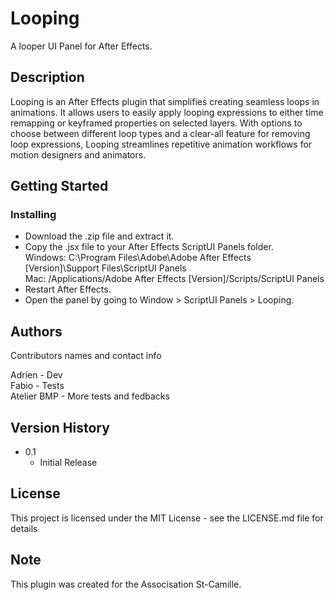 # Looping

A looper UI Panel for After Effects.

## Description

Looping is an After Effects plugin that simplifies creating seamless loops in animations. It allows users to easily apply looping expressions to either time remapping or keyframed properties on selected layers. With options to choose between different loop types and a clear-all feature for removing loop expressions, Looping streamlines repetitive animation workflows for motion designers and animators.

## Getting Started

### Installing

* Download the .zip file and extract it.
* Copy the .jsx file to your After Effects ScriptUI Panels folder.  
  Windows: C:\Program Files\Adobe\Adobe After Effects [Version]\Support Files\ScriptUI Panels  
  Mac: /Applications/Adobe After Effects [Version]/Scripts/ScriptUI Panels  
* Restart After Effects.
* Open the panel by going to Window > ScriptUI Panels > Looping.

## Authors

Contributors names and contact info

Adrien -  Dev  
Fabio - Tests  
Atelier BMP -  More tests and fedbacks  

## Version History

* 0.1
    * Initial Release

## License

This project is licensed under the MIT License - see the LICENSE.md file for details

## Note

This plugin was created for the Associsation St-Camille.
